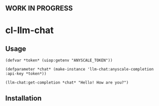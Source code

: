 ## WORK IN PROGRESS

# cl-llm-chat

## Usage

    (defvar *token* (uiop:getenv "ANYSCALE_TOKEN"))
    
    (defparameter *chat* (make-instance 'llm-chat:anyscale-completion :api-key *token*))
    
    (llm-chat:get-completion *chat* "Hello! How are you?")

## Installation
